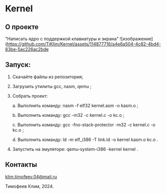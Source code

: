 # Kernel
## О проекте
"Написать ядро с поддержкой клавиатуры и экрана"
![изображение](https://github.com/TiKlim/Kernel/assets/114877716/a4e6a504-4c82-4bd4-83be-5ac226ac2bde

## Запуск:
1. Скачайте файлы из репозитория;

2. Загрузить утилиты gcc, nasm, qemu ;

3. Собрать проект:

   a. Выполнить команду: nasm -f elf32 kernel.asm -o kasm.o ;

   b. Выполнить команду: gcc -m32 -c kernel.c -o kc.o ;

   c. Выполнить команду: gcc -fno-stack-protector -m32 -c kernel.c -o kc.o ;

   d. Выполнить команду: ld -m elf_i386 -T link.ld -o kernel kasm.o kc.o .

5. Запустить на эмуляторе: qemu-system-i386 -kernel kernel .

## Контакты
klim.timofeev.04@mail.ru

Тимофеев Клим, 2024.
